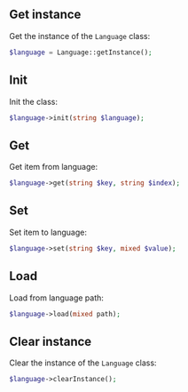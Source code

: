 Get instance
------------

Get the instance of the `Language` class:

```php
$language = Language::getInstance();
```


Init
----

Init the class:

```php
$language->init(string $language);
```


Get
---

Get item from language:

```php
$language->get(string $key, string $index);
```


Set
---

Set item to language:

```php
$language->set(string $key, mixed $value);
```


Load
----

Load from language path:

```php
$language->load(mixed path);
```


Clear instance
--------------

Clear the instance of the `Language` class:

```php
$language->clearInstance();
```
